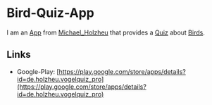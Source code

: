 # Bird-Quiz-App

I am an [App](9000168.md) from [Michael_Holzheu](0.md) that provides a [Quiz](280000010.md) about [Birds](260010000.md).

## Links

- Google-Play: [https://play.google.com/store/apps/details?id=de.holzheu.vogelquiz_pro](https://play.google.com/store/apps/details?id=de.holzheu.vogelquiz_pro)